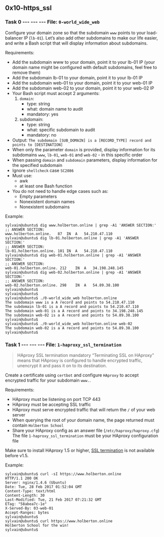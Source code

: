 ## 0x10-https_ssl

### Task 0 --- --- --- File: `0-world_wide_web`
Configure your domain zone so that the subdomain `www` points to your load-balancer IP (`lb-01`). Let’s also add other subdomains to make our life easier, and write a Bash script that will display information about subdomains.

Requirements:
- Add the subdomain www to your domain, point it to your lb-01 IP (your domain name might be configured with default subdomains, feel free to remove them)
- Add the subdomain lb-01 to your domain, point it to your lb-01 IP
- Add the subdomain web-01 to your domain, point it to your web-01 IP
- Add the subdomain web-02 to your domain, point it to your web-02 IP
- Your Bash script must accept 2 arguments:
  1. `domain`:
	 - type: string
	 - what: domain name to audit
	 - mandatory: yes
  2. subdomain:
     - type: string
     - what: specific subdomain to audit
     - mandatory: no
- Output: `The subdomain [SUB_DOMAIN] is a [RECORD_TYPE] record and points to [DESTINATION]`
- When only the parameter `domain` is provided, display information for its subdomains `www`, `lb-01`, `web-01` and `web-02` - in this specific order
- When passing `domain` and `subdomain` parameters, display information for the specified subdomain
- Ignore `shellcheck` case `SC2086`
- Must use:
	- awk
	- at least one Bash function
- You do not need to handle edge cases such as:
	- Empty parameters
	- Nonexistent domain names
	- Nonexistent subdomains

Example:
```shell
sylvain@ubuntu$ dig www.holberton.online | grep -A1 'ANSWER SECTION:'
;; ANSWER SECTION:
www.holberton.online.   87  IN  A   54.210.47.110
sylvain@ubuntu$ dig lb-01.holberton.online | grep -A1 'ANSWER SECTION:'
;; ANSWER SECTION:
lb-01.holberton.online. 101 IN  A   54.210.47.110
sylvain@ubuntu$ dig web-01.holberton.online | grep -A1 'ANSWER SECTION:'
;; ANSWER SECTION:
web-01.holberton.online. 212    IN  A   34.198.248.145
sylvain@ubuntu$ dig web-02.holberton.online | grep -A1 'ANSWER SECTION:'
;; ANSWER SECTION:
web-02.holberton.online. 298    IN  A   54.89.38.100
sylvain@ubuntu$
sylvain@ubuntu$
sylvain@ubuntu$ ./0-world_wide_web holberton.online
The subdomain www is a A record and points to 54.210.47.110
The subdomain lb-01 is a A record and points to 54.210.47.110
The subdomain web-01 is a A record and points to 34.198.248.145
The subdomain web-02 is a A record and points to 54.89.38.100
sylvain@ubuntu$
sylvain@ubuntu$ ./0-world_wide_web holberton.online web-02
The subdomain web-02 is a A record and points to 54.89.38.100
sylvain@ubuntu$
```

### Task 1 --- --- --- File: `1-haproxy_ssl_termination`
> HAproxy SSL termination
> mandatory
“Terminating SSL on HAproxy” means that HAproxy is configured to handle encrypted traffic, unencrypt it and pass it on to its destination.

Create a certificate using `certbot` and configure `HAproxy` to accept encrypted traffic for your subdomain `www.`.

Requirements:

- HAproxy must be listening on port TCP 443
- HAproxy must be accepting SSL traffic
- HAproxy must serve encrypted traffic that will return the `/` of your web server
- When querying the root of your domain name, the page returned must contain `Holberton School`
- Share your HAproxy config as an answer file (`/etc/haproxy/haproxy.cfg`)
The file `1-haproxy_ssl_termination` must be your HAproxy configuration file

Make sure to install HAproxy 1.5 or higher, [SSL termination](https://intranet.alxswe.com/rltoken/CKUICfppIWI6UC0coEMB8g) is not available before v1.5. 

Example:
```shell
sylvain@ubuntu$ curl -sI https://www.holberton.online
HTTP/1.1 200 OK
Server: nginx/1.4.6 (Ubuntu)
Date: Tue, 28 Feb 2017 01:52:04 GMT
Content-Type: text/html
Content-Length: 30
Last-Modified: Tue, 21 Feb 2017 07:21:32 GMT
ETag: "58abea7c-1e"
X-Served-By: 03-web-01
Accept-Ranges: bytes
sylvain@ubuntu$
sylvain@ubuntu$ curl https://www.holberton.online
Holberton School for the win!
sylvain@ubuntu$
```
